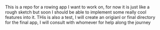 This is a repo for a rowing app I want to work on, for now it is just like a rough sketch but soon I should be able to implement some really cool features into it.
THis is also a test, I will create an origianl or final directory for the final app, I will consult with whomever for help along the journey
